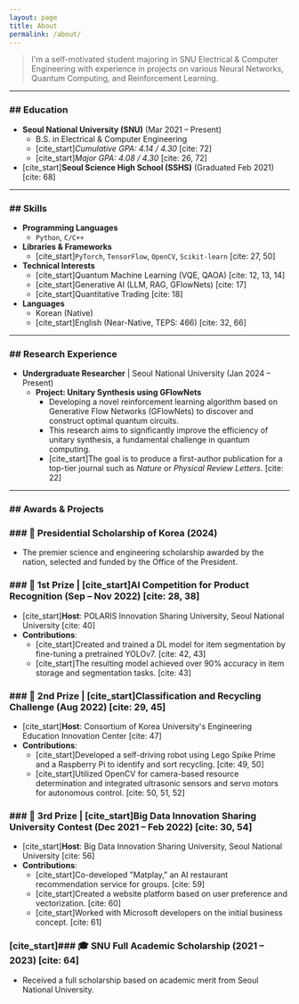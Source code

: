 ```yaml
---
layout: page
title: About
permalink: /about/
---
```


> I'm a self-motivated student majoring in SNU Electrical & Computer Engineering with experience in projects on various Neural Networks, Quantum Computing, and Reinforcement Learning.

---

### ## Education

* **Seoul National University (SNU)** (Mar 2021 – Present)
    * B.S. in Electrical & Computer Engineering
    * [cite_start]*Cumulative GPA: 4.14 / 4.30* [cite: 72]
    * [cite_start]*Major GPA: 4.08 / 4.30* [cite: 26, 72]
* [cite_start]**Seoul Science High School (SSHS)** (Graduated Feb 2021) [cite: 68]

---

### ## Skills

* **Programming Languages**
    * `Python`, `C/C++`
* **Libraries & Frameworks**
    * [cite_start]`PyTorch`, `TensorFlow`, `OpenCV`, `Scikit-learn` [cite: 27, 50]
* **Technical Interests**
    * [cite_start]Quantum Machine Learning (VQE, QAOA) [cite: 12, 13, 14]
    * [cite_start]Generative AI (LLM, RAG, GFlowNets) [cite: 17]
    * [cite_start]Quantitative Trading [cite: 18]
* **Languages**
    * Korean (Native)
    * [cite_start]English (Near-Native, TEPS: 466) [cite: 32, 66]

---

### ## Research Experience

* **Undergraduate Researcher** | Seoul National University (Jan 2024 – Present)
    * **Project: Unitary Synthesis using GFlowNets**
        * Developing a novel reinforcement learning algorithm based on Generative Flow Networks (GFlowNets) to discover and construct optimal quantum circuits.
        * This research aims to significantly improve the efficiency of unitary synthesis, a fundamental challenge in quantum computing.
        * [cite_start]The goal is to produce a first-author publication for a top-tier journal such as *Nature* or *Physical Review Letters*. [cite: 22]

---

### ## Awards & Projects

### ### 🥇 Presidential Scholarship of Korea (2024)
* The premier science and engineering scholarship awarded by the nation, selected and funded by the Office of the President.

### ### 🥇 1st Prize | [cite_start]AI Competition for Product Recognition (Sep – Nov 2022) [cite: 28, 38]
* [cite_start]**Host**: POLARIS Innovation Sharing University, Seoul National University [cite: 40]
* **Contributions**:
    * [cite_start]Created and trained a DL model for item segmentation by fine-tuning a pretrained YOLOv7. [cite: 42, 43]
    * [cite_start]The resulting model achieved over 90% accuracy in item storage and segmentation tasks. [cite: 43]

### ### 🥈 2nd Prize | [cite_start]Classification and Recycling Challenge (Aug 2022) [cite: 29, 45]
* [cite_start]**Host**: Consortium of Korea University's Engineering Education Innovation Center [cite: 47]
* **Contributions**:
    * [cite_start]Developed a self-driving robot using Lego Spike Prime and a Raspberry Pi to identify and sort recycling. [cite: 49, 50]
    * [cite_start]Utilized OpenCV for camera-based resource determination and integrated ultrasonic sensors and servo motors for autonomous control. [cite: 50, 51, 52]

### ### 🥉 3rd Prize | [cite_start]Big Data Innovation Sharing University Contest (Dec 2021 – Feb 2022) [cite: 30, 54]
* [cite_start]**Host**: Big Data Innovation Sharing University, Seoul National University [cite: 56]
* **Contributions**:
    * [cite_start]Co-developed "Matplay," an AI restaurant recommendation service for groups. [cite: 59]
    * [cite_start]Created a website platform based on user preference and vectorization. [cite: 60]
    * [cite_start]Worked with Microsoft developers on the initial business concept. [cite: 61]

### [cite_start]### 🎓 SNU Full Academic Scholarship (2021 – 2023) [cite: 64]
* Received a full scholarship based on academic merit from Seoul National University.
